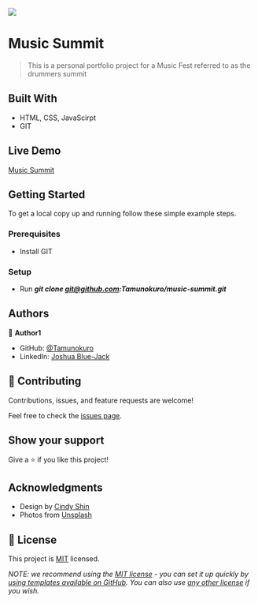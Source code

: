 ![](https://img.shields.io/badge/Microverse-blueviolet)

# Music Summit

> This is a personal portfolio project for a Music Fest referred to as the drummers summit


## Built With

- HTML, CSS, JavaScirpt
- GIT 

## Live Demo

[Music Summit](https://tamunokuro.github.io/music-summit/)


## Getting Started

To get a local copy up and running follow these simple example steps.


### Prerequisites
- Install GIT

### Setup
- Run ***git clone git@github.com:Tamunokuro/music-summit.git***


## Authors

👤 **Author1**

- GitHub: [@Tamunokuro](https://github.com/Tamunokuro)
- LinkedIn: [Joshua Blue-Jack](https://linkedin.com/in/joshua-blue-jack)

## 🤝 Contributing

Contributions, issues, and feature requests are welcome!

Feel free to check the [issues page](../../issues/).

## Show your support

Give a ⭐️ if you like this project!

## Acknowledgments

- Design by [Cindy Shin](https://www.behance.net/adagio07)
- Photos from [Unsplash](https://unsplash.com/)

## 📝 License

This project is [MIT](./LICENSE) licensed.

_NOTE: we recommend using the [MIT license](https://choosealicense.com/licenses/mit/) - you can set it up quickly by [using templates available on GitHub](https://docs.github.com/en/communities/setting-up-your-project-for-healthy-contributions/adding-a-license-to-a-repository). You can also use [any other license](https://choosealicense.com/licenses/) if you wish._
